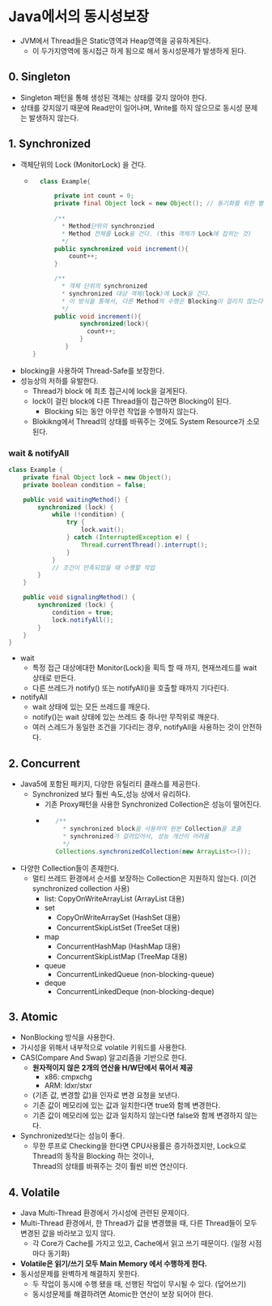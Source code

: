 # Java에서의 동시성보장
- JVM에서 Thread들은 Static영역과 Heap영역을 공유하게된다.
  - 이 두가지영역에 동시접근 하게 됨으로 해서 동시성문제가 발생하게 된다.

## 0. Singleton
- Singleton 패턴을 통해 생성된 객체는 상태를 갖지 않아야 한다.
- 상태를 갖지않기 때문에 Read만이 일어나며, Write를 하지 않으므로 동시성 문제는 발생하지 않는다.

## 1. Synchronized
- 객체단위의 Lock (MonitorLock) 을 건다.
  - ```java
      class Example{
    
          private int count = 0;
          private final Object lock = new Object(); // 동기화를 위한 별도의 객체 생성
          
          /**
            * Method단위의 synchronzied
            * Method 전체를 Lock을 건다. (this 객체가 Lock에 잡히는 것)
            */
          public synchronized void increment(){
              count++;
          }
    
          /**
            * 객체 단위의 synchronized
            * synchronized 대상 객체(lock)에 Lock을 건다.
            * 이 방식을 통해서, 다른 Method의 수행은 Blocking이 걸리지 않는다.
            */
          public void increment(){
                 synchronized(lock){
                   count++;
                 }
             }
    }
    ```
- blocking을 사용하여 Thread-Safe를 보장한다.
- 성능상의 저하를 유발한다.
  - Thread가 block 에 최초 접근시에 lock을 걸게된다.
  - lock이 걸린 block에 다른 Thread들이 접근하면 Blocking이 된다.
    - Blocking 되는 동안 아무런 작업을 수행하지 않는다.
  - Blokikng에서 Thread의 상태를 바꿔주는 것에도 System Resource가 소모된다.




### wait & notifyAll
```java
class Example {
    private final Object lock = new Object();
    private boolean condition = false;

    public void waitingMethod() {
        synchronized (lock) {
            while (!condition) {
                try {
                    lock.wait();
                } catch (InterruptedException e) {
                    Thread.currentThread().interrupt();
                }
            }
            // 조건이 만족되었을 때 수행할 작업
        }
    }

    public void signalingMethod() {
        synchronized (lock) {
            condition = true;
            lock.notifyAll();
        }
    }
}
```
- wait
  - 특정 접근 대상에대한 Monitor(Lock)을 획득 할 때 까지, 현재쓰레드를 wait 상태로 만든다.
  - 다른 쓰레드가 notify() 또는 notifyAll()을 호출할 때까지 기다린다.
- notifyAll
  - wait 상태에 있는 모든 쓰레드를 깨운다.
  - notify()는 wait 상태에 있는 쓰레드 중 하나만 무작위로 깨운다.
  - 여러 스레드가 동일한 조건을 기다리는 경우, notifyAll을 사용하는 것이 안전하다.

## 2. Concurrent
- Java5에 포함된 패키지, 다양한 유틸리티 클래스를 제공한다.
  - Synchronized 보다 훨씬 속도,성능 상에서 유리하다.
    - 기존 Proxy패턴을 사용한 Synchronized Collection은 성능이 떨어진다.
    - ```java
         /**
           * synchronized block을 사용하여 원본 Collection을 호출
           * synchronized가 걸려있어서, 성능 개선이 어려움
           */    
         Collections.synchronizedCollection(new ArrayList<>());
      ```
- 다양한 Collection들이 존재한다. 
  - 멀티 쓰레드 환경에서 순서를 보장하는 Collection은 지원하지 않는다. (이건 synchronized collection 사용)
      - list: CopyOnWriteArrayList (ArrayList 대용)
      - set
        - CopyOnWriteArraySet (HashSet 대용)
        - ConcurrentSkipListSet (TreeSet 대용)
      - map
        - ConcurrentHashMap (HashMap 대용)
        - ConcurrentSkipListMap (TreeMap 대용)
      - queue
        - ConcurrentLinkedQueue (non-blocking-queue)
      - deque
        - ConcurrentLinkedDeque (non-blocking-deque)

## 3. Atomic
- NonBlocking 방식을 사용한다.
- 가시성을 위해서 내부적으로 volatile 키워드를 사용한다.
- CAS(Compare And Swap) 알고리즘을 기반으로 한다.
  - **원자적이지 않은 2개의 연산을 H/W단에서 묶어서 제공**
    - x86: cmpxchg 
    - ARM: ldxr/stxr
  - (기존 값, 변경할 값)을 인자로 변경 요청을 보낸다.
  - 기존 값이 메모리에 있는 값과 일치한다면 true와 함께 변경한다.
  - 기존 값이 메모리에 있는 값과 일치하지 않는다면 false와 함께 변경하지 않는다.
- Synchronized보다는 성능이 좋다.
  - 무한 루프로 Checking을 한다면 CPU사용률은 증가하겠지만, Lock으로 Thread의 동작을 Blocking 하는 것이나,     
    Thread의 상태를 바꿔주는 것이 훨씬 비싼 연산이다.

## 4. Volatile
- Java Multi-Thread 환경에서 가시성에 관련된 문제이다.
- Multi-Thread 환경에서, 한 Thread가 값을 변경했을 때, 다른 Thread들이 모두 변경된 값을 바라보고 있지 않다.
  - 각 Core가 Cache를 가지고 있고, Cache에서 읽고 쓰기 때문이다. (일정 시점 마다 동기화)
- **Volatile은 읽기/쓰기 모두 Main Memory 에서 수행하게 한다.**
- 동시성문제를 완벽하게 해결하지 못한다.
  - 두 작업이 동시에 수행 됐을 때, 선행된 작업이 무시될 수 있다. (덮어쓰기)
  - 동시성문제를 해결하려면 Atomic한 연산이 보장 되어야 한다.
